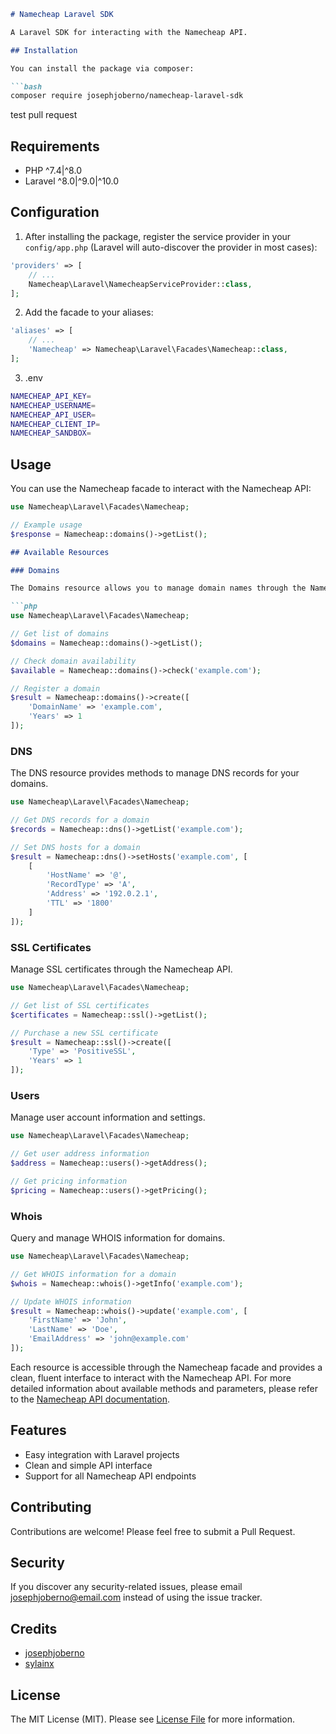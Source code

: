 ```markdown
# Namecheap Laravel SDK

A Laravel SDK for interacting with the Namecheap API.

## Installation

You can install the package via composer:

```bash
composer require josephjoberno/namecheap-laravel-sdk
``` 

test pull request

## Requirements

- PHP ^7.4|^8.0
- Laravel ^8.0|^9.0|^10.0

## Configuration

1. After installing the package, register the service provider in your `config/app.php` (Laravel will auto-discover the provider in most cases):

```php
'providers' => [
    // ...
    Namecheap\Laravel\NamecheapServiceProvider::class,
];
```

2. Add the facade to your aliases:

```php
'aliases' => [
    // ...
    'Namecheap' => Namecheap\Laravel\Facades\Namecheap::class,
];
```

3. .env
``` bash \
NAMECHEAP_API_KEY=
NAMECHEAP_USERNAME=
NAMECHEAP_API_USER=
NAMECHEAP_CLIENT_IP=
NAMECHEAP_SANDBOX=
```
## Usage

You can use the Namecheap facade to interact with the Namecheap API:

```php
use Namecheap\Laravel\Facades\Namecheap;

// Example usage
$response = Namecheap::domains()->getList();
```

```markdown
## Available Resources

### Domains

The Domains resource allows you to manage domain names through the Namecheap API.

```php
use Namecheap\Laravel\Facades\Namecheap;

// Get list of domains
$domains = Namecheap::domains()->getList();

// Check domain availability
$available = Namecheap::domains()->check('example.com');

// Register a domain
$result = Namecheap::domains()->create([
    'DomainName' => 'example.com',
    'Years' => 1
]);
```

### DNS

The DNS resource provides methods to manage DNS records for your domains.

```php
use Namecheap\Laravel\Facades\Namecheap;

// Get DNS records for a domain
$records = Namecheap::dns()->getList('example.com');

// Set DNS hosts for a domain
$result = Namecheap::dns()->setHosts('example.com', [
    [
        'HostName' => '@',
        'RecordType' => 'A',
        'Address' => '192.0.2.1',
        'TTL' => '1800'
    ]
]);
```

### SSL Certificates

Manage SSL certificates through the Namecheap API.

```php
use Namecheap\Laravel\Facades\Namecheap;

// Get list of SSL certificates
$certificates = Namecheap::ssl()->getList();

// Purchase a new SSL certificate
$result = Namecheap::ssl()->create([
    'Type' => 'PositiveSSL',
    'Years' => 1
]);
```

### Users

Manage user account information and settings.

```php
use Namecheap\Laravel\Facades\Namecheap;

// Get user address information
$address = Namecheap::users()->getAddress();

// Get pricing information
$pricing = Namecheap::users()->getPricing();
```

### Whois

Query and manage WHOIS information for domains.

```php
use Namecheap\Laravel\Facades\Namecheap;

// Get WHOIS information for a domain
$whois = Namecheap::whois()->getInfo('example.com');

// Update WHOIS information
$result = Namecheap::whois()->update('example.com', [
    'FirstName' => 'John',
    'LastName' => 'Doe',
    'EmailAddress' => 'john@example.com'
]);
```

Each resource is accessible through the Namecheap facade and provides a clean, fluent interface to interact with the Namecheap API. For more detailed information about available methods and parameters, please refer to the [Namecheap API documentation](https://www.namecheap.com/support/api/intro/).

## Features

- Easy integration with Laravel projects
- Clean and simple API interface
- Support for all Namecheap API endpoints

## Contributing

Contributions are welcome! Please feel free to submit a Pull Request.

## Security

If you discover any security-related issues, please email josephjoberno@email.com instead of using the issue tracker.

## Credits

- [josephjoberno](https://github.com/josephjoberno)
- [sylainx](https://github.com/sylainx)
## License

The MIT License (MIT). Please see [License File](LICENSE.md) for more information.

